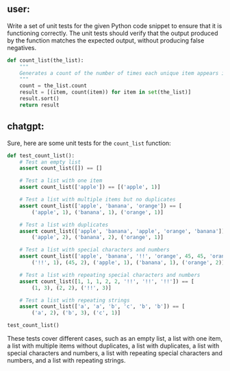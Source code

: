 

## user: 


Write a set of unit tests for the given Python code snippet to ensure that it is functioning correctly. The unit tests should verify that the output produced by the function matches the expected output, without producing false negatives.
```python
def count_list(the_list):
    """
    Generates a count of the number of times each unique item appears in a list
    """
    count = the_list.count
    result = [(item, count(item)) for item in set(the_list)]
    result.sort()
    return result
```


## chatgpt: 

Sure, here are some unit tests for the `count_list` function:

```python
def test_count_list():
    # Test an empty list
    assert count_list([]) == []

    # Test a list with one item
    assert count_list(['apple']) == [('apple', 1)]

    # Test a list with multiple items but no duplicates
    assert count_list(['apple', 'banana', 'orange']) == [
        ('apple', 1), ('banana', 1), ('orange', 1)]

    # Test a list with duplicates
    assert count_list(['apple', 'banana', 'apple', 'orange', 'banana']) == [
        ('apple', 2), ('banana', 2), ('orange', 1)]

    # Test a list with special characters and numbers
    assert count_list(['apple', 'banana', '!!', 'orange', 45, 45, 'orange']) == [
        ('!!', 1), (45, 2), ('apple', 1), ('banana', 1), ('orange', 2)]

    # Test a list with repeating special characters and numbers
    assert count_list([1, 1, 1, 2, 2, '!!', '!!', '!!']) == [
        (1, 3), (2, 2), ('!!', 3)]

    # Test a list with repeating strings
    assert count_list(['a', 'a', 'b', 'c', 'b', 'b']) == [
        ('a', 2), ('b', 3), ('c', 1)]

test_count_list()
```

These tests cover different cases, such as an empty list, a list with one item, a list with multiple items without duplicates, a list with duplicates, a list with special characters and numbers, a list with repeating special characters and numbers, and a list with repeating strings.